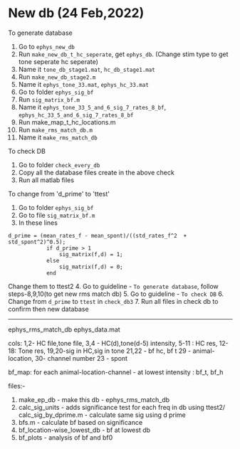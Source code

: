 # New db (24 Feb,2022)

To generate database
1. Go to `ephys_new_db`
2. Run `make_new_db_t_hc_seperate`, get `ephys_db`. (Change stim type to get tone seperate hc seperate)
3. Name it `tone_db_stage1.mat`, `hc_db_stage1.mat`
4. Run `make_new_db_stage2.m`
5. Name it `ephys_tone_33.mat`, `ephys_hc_33.mat`
6. Go to folder `ephys_sig_bf` 
7. Run `sig_matrix_bf.m`
8. Name it `ephys_tone_33_5_and_6_sig_7_rates_8_bf`, `ephys_hc_33_5_and_6_sig_7_rates_8_bf`
9. Run make_map_t_hc_locations.m 
10. Run `make_rms_match_db.m`
11. Name it `make_rms_match_db`

To check DB
1. Go to folder `check_every_db`
2. Copy all the database files create in the above check
3. Run all matlab files

To change from 'd_prime' to 'ttest'
1. Go to folder `ephys_sig_bf`
2. Go to file `sig_matrix_bf.m`
3. In these lines
```
d_prime = (mean_rates_f - mean_spont)/((std_rates_f^2  +  std_spont^2)^0.5);
            if d_prime > 1
                sig_matrix(f,d) = 1;
            else
                sig_matrix(f,d) = 0;
            end
```
Change them to ttest2
4. Go to guideline - `To generate database`, follow steps-8,9,10(to get new rms match db)
5. Go to guideline - `To check DB`
6. Change from `d_prime` to `ttest` in `check_db3`
7. Run all files in check db to confirm then new database




-----------------------------------
ephys_rms_match_db
ephys_data.mat

cols: 1,2- HC file,tone file,
3,4 - HC(d),tone(d-5) intensity,
5-11 : HC res,
12-18: Tone res, 
19,20-sig in HC,sig in tone
21,22 - bf hc, bf t
29 - animal-location,
30- channel number
23 - spont

bf_map: for each animal-location-channel - at lowest intensity : bf_t, bf_h


files:-
1. make_ep_db - make this db - ephys_rms_match_db
2. calc_sig_units - adds significance test for each freq in db using ttest2/ calc_sig_by_dprime.m - calculate same sig using d prime
3. bfs.m - calculate bf based on significance
4. bf_location-wise_lowest_db - bf at lowest db
5. bf_plots - analysis of bf and bf0


